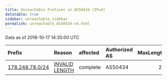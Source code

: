 ```yaml
---
title: Unreachable Prefixes in AS50434 (IPv4)
datatable: true
sidebar: unreachable_sidebar
permalink: unreachable_AS50434-v4.html
---
```


Data as of 2018-10-17 14:35:00 UTC


<div class="datatable-begin"></div>

| Prefix                                                   | Reason                                                                                                    | affected   | Authorized AS   |   MaxLength | Anchor                                         |   unreachable /24s |
|:---------------------------------------------------------|:----------------------------------------------------------------------------------------------------------|:-----------|:----------------|------------:|:-----------------------------------------------|-------------------:|
| [178.248.78.0/24](https://stat.ripe.net/178.248.78.0/24) | [INVALID LENGTH](https://rpki-validator.ripe.net/announcement-preview?asn=AS50434&prefix=178.248.78.0/24) | complete   | AS50434         |          21 | [RIPE](unreachable_RIPE_NCC_RPKI_Root-v4.html) |                  1 |

<div class="datatable-end"></div>